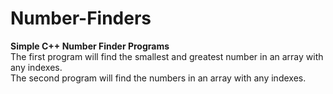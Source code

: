 # Number-Finders
<b>Simple C++ Number Finder Programs</b>
<br/>
The first program will find the smallest and greatest number in an array with any indexes.
<br/>
The second program will find the numbers in an array with any indexes.
